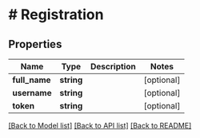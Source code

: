# # Registration

## Properties

Name | Type | Description | Notes
------------ | ------------- | ------------- | -------------
**full_name** | **string** |  | [optional] 
**username** | **string** |  | [optional] 
**token** | **string** |  | [optional] 

[[Back to Model list]](../../README.md#documentation-for-models) [[Back to API list]](../../README.md#documentation-for-api-endpoints) [[Back to README]](../../README.md)


